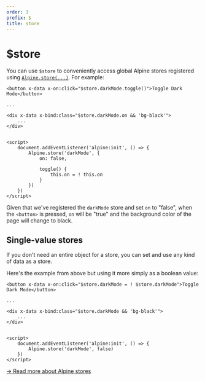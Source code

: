 ```yaml
---
order: 3
prefix: $
title: store
---
```


# $store

You can use `$store` to conveniently access global Alpine stores registered using [`Alpine.store(...)`](/globals/alpine-store). For example:

```alpine
<button x-data x-on:click="$store.darkMode.toggle()">Toggle Dark Mode</button>

...

<div x-data x-bind:class="$store.darkMode.on && 'bg-black'">
    ...
</div>


<script>
    document.addEventListener('alpine:init', () => {
        Alpine.store('darkMode', {
            on: false,

            toggle() {
                this.on = ! this.on
            }
        })
    })
</script>
```

Given that we've registered the `darkMode` store and set `on` to "false", when the `<button>` is pressed, `on` will be "true" and the background color of the page will change to black.

<a name="single-value-stores"></a>
## Single-value stores

If you don't need an entire object for a store, you can set and use any kind of data as a store.

Here's the example from above but using it more simply as a boolean value:

```alpine
<button x-data x-on:click="$store.darkMode = ! $store.darkMode">Toggle Dark Mode</button>

...

<div x-data x-bind:class="$store.darkMode && 'bg-black'">
    ...
</div>


<script>
    document.addEventListener('alpine:init', () => {
        Alpine.store('darkMode', false)
    })
</script>
```

[→ Read more about Alpine stores](/globals/alpine-store)
